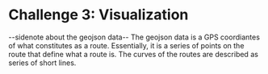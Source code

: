 # Challenge 3: Visualization


--sidenote about the geojson data--
The geojson data is a GPS coordiantes of what constitutes as a route. Essentially, it is a series of points on the route that define what a route is. The curves of the routes are described as series of short lines. 
